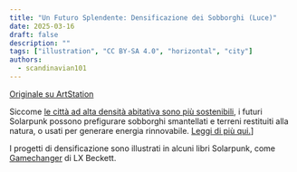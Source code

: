 ```yaml
---
title: "Un Futuro Splendente: Densificazione dei Sobborghi (Luce)"
date: 2025-03-16
draft: false
description: ""
tags: ["illustration", "CC BY-SA 4.0", "horizontal", "city"]
authors:
  - scandinavian101
---
```


[Originale su ArtStation](https://www.artstation.com/artwork/WXzGWJ)

Siccome [le città ad alta densità abitativa sono più sostenibili](https://en.wikipedia.org/wiki/Urban_density#Sustainability), i futuri Solarpunk possono prefigurare sobborghi smantellati e terreni restituiti alla natura, o usati per generare energia rinnovabile. [Leggi di più qui.](https://iopscience.iop.org/article/10.1088/1755-1315/362/1/012106)]

I progetti di densificazione sono illustrati in alcuni libri Solarpunk, come  [Gamechanger](https://www.goodreads.com/book/show/43263243-gamechanger) di LX Beckett.
